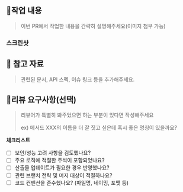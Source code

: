 ## 📝작업 내용
> 이번 PR에서 작업한 내용을 간략히 설명해주세요(이미지 첨부 가능)

### 스크린샷

## 🔗 참고 자료
> 관련된 문서, API 스펙, 이슈 링크 등을 추가해주세요.

## 💬리뷰 요구사항(선택)
> 리뷰어가 특별히 봐주었으면 하는 부분이 있다면 작성해주세요
>
> ex) 메서드 XXX의 이름을 더 잘 짓고 싶은데 혹시 좋은 명칭이 있을까요?

**체크리스트**

- [ ] 보안/성능 고려 사항을 검토했나요?
- [ ] 주요 로직에 적절한 주석이 포함되었나요?
- [ ] 산출물 업데이트가 필요한 경우 반영했나요?
- [ ] 관련 브랜치 전략 및 머지 대상이 적절하나요?
- [ ] 코드 컨벤션을 준수했나요? (파일명, 네이밍, 포맷 등)
